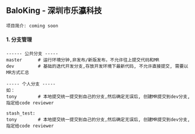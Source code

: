 ## BaloKing - 深圳市乐瀛科技

```text
项目简介: coming soon

```

#### 1. 分支管理

```
------ 公共分支 -----
master      # 运行环境分钟,非发布/新版发布，不允许往上提交代码和MR
dev         # 基础的迭代开发分支,存放开发环境下最新代码, 不允许直接提交, 需要以MR方式汇总

----- 个人分支 -----
如：
tony        # 本地提交统一提交到自己的分支,然后确定无误后, 创建MR提交到dev分支,指定给code reviewer

stash_test:  
tony        # 本地提交统一提交到自己的分支,然后确定无误后, 创建MR提交到dev分支,指定给code reviewer

```
